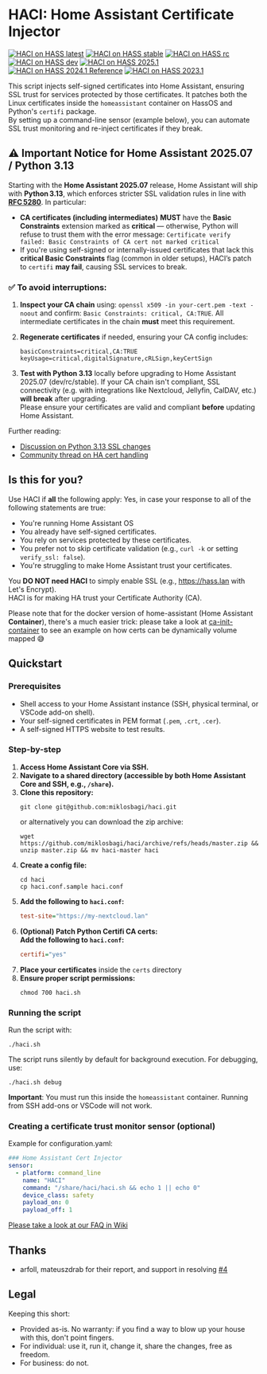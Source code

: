 # HACI: Home Assistant Certificate Injector

[![HACI on HASS latest](https://github.com/miklosbagi/haci/actions/workflows/hass-latest-haci-test.yml/badge.svg?kill_cache=1)](https://github.com/miklosbagi/haci/actions/workflows/hass-latest-haci-test.yml) [![HACI on HASS stable](https://github.com/miklosbagi/haci/actions/workflows/hass-stable-haci-test.yml/badge.svg?kill_cache=1)](https://github.com/miklosbagi/haci/actions/workflows/hass-stable-haci-test.yml) [![HACI on HASS rc](https://github.com/miklosbagi/haci/actions/workflows/hass-rc-haci-test.yaml/badge.svg?kill_cache=1)](https://github.com/miklosbagi/haci/actions/workflows/hass-rc-haci-test.yaml) [![HACI on HASS dev](https://github.com/miklosbagi/haci/actions/workflows/hass-dev-haci-test.yml/badge.svg?kill_cache=1)](https://github.com/miklosbagi/haci/actions/workflows/hass-dev-haci-test.yml) [![HACI on HASS 2025.1](https://github.com/miklosbagi/haci/actions/workflows/hass-202501-haci-test.yml/badge.svg)](https://github.com/miklosbagi/haci/actions/workflows/hass-202501-haci-test.yml) [![HACI on HASS 2024.1 Reference](https://github.com/miklosbagi/haci/actions/workflows/hass-202401-haci-test.yml/badge.svg?kill_cache=1)](https://github.com/miklosbagi/haci/actions/workflows/hass-reference-haci-test.yml) [![HACI on HASS 2023.1](https://github.com/miklosbagi/haci/actions/workflows/hass-202301-haci-test.yml/badge.svg?kill_cache=1)](https://github.com/miklosbagi/haci/actions/workflows/hass-202301-haci-test.yml)

This script injects self-signed certificates into Home Assistant, ensuring SSL trust for services protected by those certificates. It patches both the Linux certificates inside the `homeassistant` container on HassOS and Python's `certifi` package.  
By setting up a command-line sensor (example below), you can automate SSL trust monitoring and re-inject certificates if they break.  

## ⚠️ Important Notice for Home Assistant 2025.07 / Python 3.13

Starting with the **Home Assistant 2025.07** release, Home Assistant will ship with **Python 3.13**, which enforces stricter SSL validation rules in line with **[RFC 5280](https://datatracker.ietf.org/doc/html/rfc5280)**. In particular:

- **CA certificates (including intermediates)** **MUST** have the **Basic Constraints** extension marked as **critical** — otherwise, Python will refuse to trust them with the error message: `Certificate verify failed: Basic Constraints of CA cert not marked critical`
- If you're using self-signed or internally-issued certificates that lack this **critical Basic Constraints** flag (common in older setups), HACI’s patch to `certifi` **may fail**, causing SSL services to break.

### ✅ To avoid interruptions:
1. **Inspect your CA chain** using: `openssl x509 -in your-cert.pem -text -noout` and confirm: `Basic Constraints: critical, CA:TRUE`. All intermediate certificates in the chain **must** meet this requirement.

2. **Regenerate certificates** if needed, ensuring your CA config includes:
   ```
   basicConstraints=critical,CA:TRUE
   keyUsage=critical,digitalSignature,cRLSign,keyCertSign
   ```
3. **Test with Python 3.13** locally before upgrading to Home Assistant 2025.07 (dev/rc/stable).
If your CA chain isn't compliant, SSL connectivity (e.g. with integrations like Nextcloud, Jellyfin, CalDAV, etc.) **will break** after upgrading.  
Please ensure your certificates are valid and compliant **before** updating Home Assistant.

Further reading:  
- [Discussion on Python 3.13 SSL changes](https://discuss.python.org/t/python-3-13-x-ssl-security-changes/91266)  
- [Community thread on HA cert handling](https://community.home-assistant.io/t/let-home-assistant-trust-a-personal-certificate-authority/184917?page=3)

## Is this for you?
Use HACI if **all** the following apply:
Yes, in case your response to all of the following statements are true:
- You're running Home Assistant OS
- You already have self-signed certificates.
- You rely on services protected by these certificates.
- You prefer not to skip certificate validation (e.g., `curl -k` or setting `verify_ssl: false`).
- You're struggling to make Home Assistant trust your certificates. 

You **DO NOT need HACI** to simply enable SSL (e.g., https://hass.lan with Let's Encrypt).  
HACI is for making HA trust your Certificate Authority (CA).

Please note that for the docker version of home-assistant (Home Assistant **Container**), there's a much easier trick: please take a look at [ca-init-container](https://github.com/miklosbagi/ca-init-container) to see an example on how certs can be dynamically volume mapped 😅

## Quickstart
### Prerequisites
- Shell access to your Home Assistant instance (SSH, physical terminal, or VSCode add-on shell).
- Your self-signed certificates in PEM format (`.pem`, `.crt`, `.cer`).
- A self-signed HTTPS website to test results.

### Step-by-step
1. **Access Home Assistant Core via SSH.**
1. **Navigate to a shared directory (accessible by both Home Assistant Core and SSH, e.g., `/share`).**
1. **Clone this repository:**
   ```console
   git clone git@github.com:miklosbagi/haci.git
   ```
   or alternatively you can download the zip archive:
   ```console
   wget https://github.com/miklosbagi/haci/archive/refs/heads/master.zip && unzip master.zip && mv haci-master haci
   ```
1. **Create a config file:**
   ```console
   cd haci
   cp haci.conf.sample haci.conf
   ```
1. **Add the following to `haci.conf`:**
   ```ini
   test-site="https://my-nextcloud.lan"
   ```
1. **(Optional) Patch Python Certifi CA certs:  
   Add the following to `haci.conf`:**  
   ```ini
   certifi="yes"
   ```
1. **Place your certificates** inside the `certs` directory
1. **Ensure proper script permissions:**
    ```console
   chmod 700 haci.sh
    ```

### Running the script
Run the script with:  
```console
./haci.sh
```

The script runs silently by default for background execution. For debugging, use:
```console
./haci.sh debug
```

**Important**: You must run this inside the `homeassistant` container. Running from SSH add-ons or VSCode will not work.

### Creating a certificate trust monitor sensor (optional)
Example for configuration.yaml:
```yaml
### Home Assistant Cert Injector
sensor:
  - platform: command_line
    name: "HACI"
    command: "/share/haci/haci.sh && echo 1 || echo 0"
    device_class: safety
    payload_on: 0
    payload_off: 1
```

[Please take a look at our FAQ in Wiki](https://github.com/miklosbagi/haci/wiki/FAQ)

## Thanks
- arfoll, mateuszdrab for their report, and support in resolving [#4](/../../issues/4)

## Legal
Keeping this short:
- Provided as-is. No warranty: if you find a way to blow up your house with this, don't point fingers.
- For individual: use it, run it, change it, share the changes, free as freedom.
- For business: do not.
